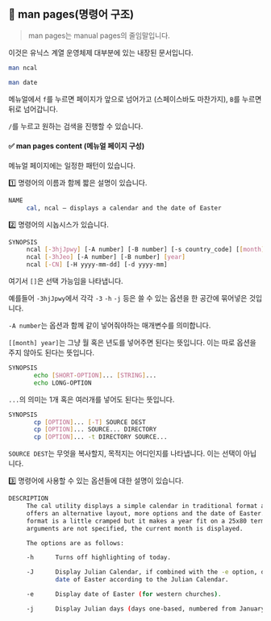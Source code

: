 ## 📌 man pages(명령어 구조)

> man pages는 manual pages의 줄임말입니다.

이것은 유닉스 계열 운영체제 대부분에 있는 내장된 문서입니다.

```bash
man ncal
```

```bash
man date
```

메뉴얼에서 `f`를 누르면 페이지가 앞으로 넘어가고 (스페이스바도 마찬가지), `B`를 누르면 뒤로 넘어갑니다.

`/`를 누르고 원하는 검색을 진행할 수 있습니다.

#### ✅ man pages content (메뉴얼 페이지 구성)

메뉴얼 페이지에는 일정한 패턴이 있습니다.

1️⃣ 명령어의 이름과 함께 짧은 설명이 있습니다.

```bash
NAME
     cal, ncal – displays a calendar and the date of Easter
```

2️⃣ 명령어의 시놉시스가 있습니다.

```bash
SYNOPSIS
     ncal [-3hjJpwy] [-A number] [-B number] [-s country_code] [[month] year]
     ncal [-3hJeo] [-A number] [-B number] [year]
     ncal [-CN] [-H yyyy-mm-dd] [-d yyyy-mm]
```

여기서 `[]`은 선택 가능임을 나타냅니다.

예를들어 `-3hjJpwy`에서 각각 `-3` `-h` `-j` 등은 쓸 수 있는 옵션을 한 공간에 묶어넣은 것입니다.

`-A number`는 옵션과 함께 같이 넣어줘야하는 매개변수를 의미합니다.

`[[month] year]`는 그냥 월 혹은 년도를 넣어주면 된다는 뜻입니다. 이는 따로 옵션을 주지 않아도 된다는 뜻입니다.

```bash
SYNOPSIS
       echo [SHORT-OPTION]... [STRING]...
       echo LONG-OPTION
```

`...`의 의미는 1개 혹은 여러개를 넣어도 된다는 뜻입니다.

```bash
SYNOPSIS
       cp [OPTION]... [-T] SOURCE DEST
       cp [OPTION]... SOURCE... DIRECTORY
       cp [OPTION]... -t DIRECTORY SOURCE...
```

`SOURCE DEST`는 무엇을 복사할지, 목적지는 어디인지를 나타냅니다. 이는 선택이 아닙니다.

3️⃣ 명령어에 사용할 수 있는 옵션들에 대한 설명이 있습니다.

```bash
DESCRIPTION
     The cal utility displays a simple calendar in traditional format and ncal
     offers an alternative layout, more options and the date of Easter.  The new
     format is a little cramped but it makes a year fit on a 25x80 terminal.  If
     arguments are not specified, the current month is displayed.

     The options are as follows:

     -h      Turns off highlighting of today.

     -J      Display Julian Calendar, if combined with the -e option, display
             date of Easter according to the Julian Calendar.

     -e      Display date of Easter (for western churches).

     -j      Display Julian days (days one-based, numbered from January 1).
```
